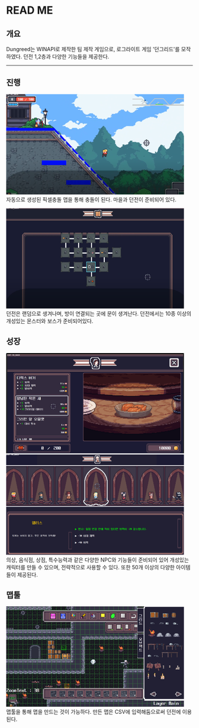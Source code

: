 # READ ME

## 개요
Dungreed는 WINAPI로 제작한 팀 제작 게임으로, 로그라이트 게임 '던그리드'를 모작하였다.
던전 1,2층과 다양한 기능들을 제공한다.

* * *

## 진행
<img src="https://github.com/fool8474/Dungreed_PortPolio/blob/master/ScreenShot/ScreenShot%20(3).png" width="480px" height="270px"></img></br>
자동으로 생성된 픽셀충돌 맵을 통해 충돌이 된다.
마을과 던전이 준비되어 있다.

<img src="https://github.com/fool8474/Dungreed_PortPolio/blob/master/ScreenShot/ScreenShot%20(2).png" width="480px" height="270px"></img></br>
던전은 랜덤으로 생겨나며, 방이 연결되는 곳에 문이 생겨난다.
던전에서는 10종 이상의 개성있는 몬스터와 보스가 준비되어있다.

## 성장
<img src="https://github.com/fool8474/Dungreed_PortPolio/blob/master/ScreenShot/ScreenShot%20(1).png" width="480px" height="270px"></img>
<img src="https://github.com/fool8474/Dungreed_PortPolio/blob/master/ScreenShot/ScreenShot%20(5).png" width="480px" height="270px"></img></br>
의상, 음식점, 상점, 특수능력과 같은 다양한 NPC와 기능들이 준비되어 있어 개성있는 캐릭터를 만들 수 있으며, 전략적으로 사용할 수 있다.
또한 50개 이상의 다양한 아이템들이 제공된다.

## 맵툴
<img src="https://github.com/fool8474/Dungreed_PortPolio/blob/master/ScreenShot/ScreenShot%20(4).png" width="480px" height="270px"></img></br>
맵툴을 통해 맵을 만드는 것이 가능하다. 만든 맵은 CSV에 입력해둠으로써 던전에 이용된다.


